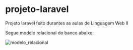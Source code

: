 # projeto-laravel

Projeto laravel feito durantes as aulas de Linguagem Web II

Segue modelo relacional do banco abaixo:

![modelo_relacional](https://github.com/user-attachments/assets/87348afe-44be-40a5-a6e7-d48846b08550)
